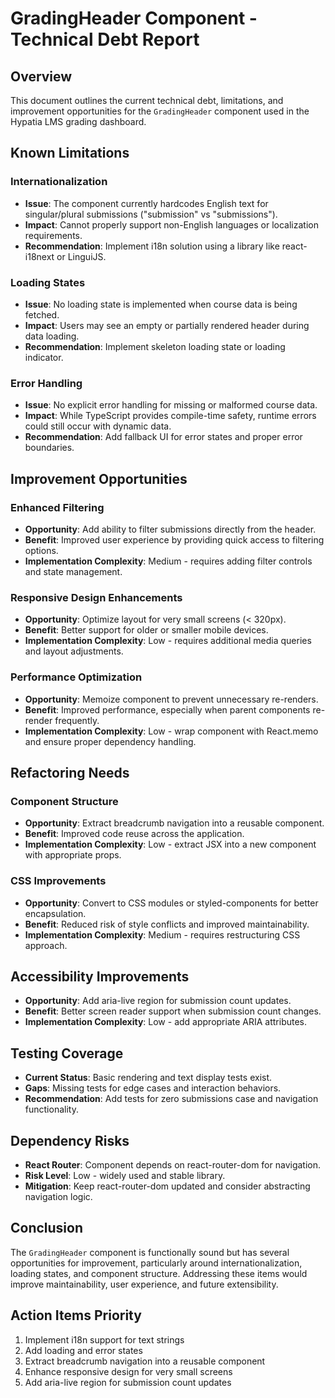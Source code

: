 # GradingHeader Component - Technical Debt Report

## Overview

This document outlines the current technical debt, limitations, and improvement opportunities for the `GradingHeader` component used in the Hypatia LMS grading dashboard.

## Known Limitations

### Internationalization

- **Issue**: The component currently hardcodes English text for singular/plural submissions ("submission" vs "submissions").
- **Impact**: Cannot properly support non-English languages or localization requirements.
- **Recommendation**: Implement i18n solution using a library like react-i18next or LinguiJS.

### Loading States

- **Issue**: No loading state is implemented when course data is being fetched.
- **Impact**: Users may see an empty or partially rendered header during data loading.
- **Recommendation**: Implement skeleton loading state or loading indicator.

### Error Handling

- **Issue**: No explicit error handling for missing or malformed course data.
- **Impact**: While TypeScript provides compile-time safety, runtime errors could still occur with dynamic data.
- **Recommendation**: Add fallback UI for error states and proper error boundaries.

## Improvement Opportunities

### Enhanced Filtering

- **Opportunity**: Add ability to filter submissions directly from the header.
- **Benefit**: Improved user experience by providing quick access to filtering options.
- **Implementation Complexity**: Medium - requires adding filter controls and state management.

### Responsive Design Enhancements

- **Opportunity**: Optimize layout for very small screens (< 320px).
- **Benefit**: Better support for older or smaller mobile devices.
- **Implementation Complexity**: Low - requires additional media queries and layout adjustments.

### Performance Optimization

- **Opportunity**: Memoize component to prevent unnecessary re-renders.
- **Benefit**: Improved performance, especially when parent components re-render frequently.
- **Implementation Complexity**: Low - wrap component with React.memo and ensure proper dependency handling.

## Refactoring Needs

### Component Structure

- **Opportunity**: Extract breadcrumb navigation into a reusable component.
- **Benefit**: Improved code reuse across the application.
- **Implementation Complexity**: Low - extract JSX into a new component with appropriate props.

### CSS Improvements

- **Opportunity**: Convert to CSS modules or styled-components for better encapsulation.
- **Benefit**: Reduced risk of style conflicts and improved maintainability.
- **Implementation Complexity**: Medium - requires restructuring CSS approach.

## Accessibility Improvements

- **Opportunity**: Add aria-live region for submission count updates.
- **Benefit**: Better screen reader support when submission count changes.
- **Implementation Complexity**: Low - add appropriate ARIA attributes.

## Testing Coverage

- **Current Status**: Basic rendering and text display tests exist.
- **Gaps**: Missing tests for edge cases and interaction behaviors.
- **Recommendation**: Add tests for zero submissions case and navigation functionality.

## Dependency Risks

- **React Router**: Component depends on react-router-dom for navigation.
- **Risk Level**: Low - widely used and stable library.
- **Mitigation**: Keep react-router-dom updated and consider abstracting navigation logic.

## Conclusion

The `GradingHeader` component is functionally sound but has several opportunities for improvement, particularly around internationalization, loading states, and component structure. Addressing these items would improve maintainability, user experience, and future extensibility.

## Action Items Priority

1. Implement i18n support for text strings
2. Add loading and error states
3. Extract breadcrumb navigation into a reusable component
4. Enhance responsive design for very small screens
5. Add aria-live region for submission count updates
